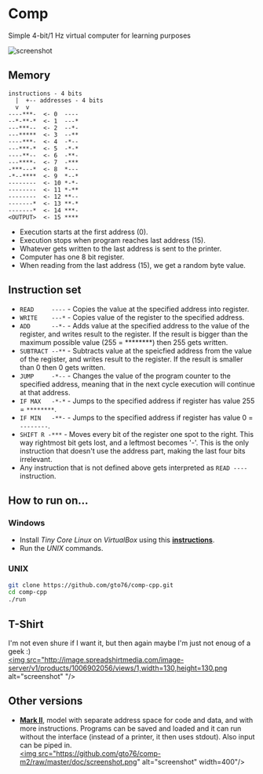 Comp
====

Simple 4-bit/1 Hz virtual computer for learning purposes

![screenshot](doc/screenshot.png)

Memory
------
```
instructions - 4 bits
  |  +-- addresses - 4 bits
  v  v
----***-  <- 0  ----
--*-**-*  <- 1  ---*
---***--  <- 2  --*-
---*****  <- 3  --**
----***-  <- 4  -*--
---***-*  <- 5  -*-*
----**--  <- 6  -**-
---****-  <- 7  -***
-***---*  <- 8  *---
-*--****  <- 9  *--*
--------  <- 10 *-*-
--------  <- 11 *-**
--------  <- 12 **--
-------*  <- 13 **-*
-------*  <- 14 ***-
<OUTPUT>  <- 15 ****
```

* Execution starts at the first address (0). 
* Execution stops when program reaches last address (15).
* Whatever gets written to the last address is sent to the printer.
* Computer has one 8 bit register.
* When reading from the last address (15), we get a random byte value.

Instruction set
---------------

* `READ     ----` - Copies the value at the specified address into register.  
* `WRITE    ---*` - Copies value of the register to the specified address.  
* `ADD      --*-` - Adds value at the specified address to the value of the register, and writes result to the register. If the result is bigger than the maximum possible value (255 = ********) then 255 gets written.  
* `SUBTRACT --**` - Subtracts value at the speicfied address from the value of the register, and writes result to the register. If the result is smaller than 0 then 0 gets written.  
* `JUMP     -*--`  - Changes the value of the program counter to the specified address, meaning that in the next cycle execution will continue at that address.  
* `IF MAX   -*-*` - Jumps to the specified address if register has value 255 = `********`. 
* `IF MIN   -**-` - Jumps to the specified address if register has value 0 = `--------`. 
* `SHIFT R -***` - Moves every bit of the register one spot to the right. This way rightmost bit gets lost, and a leftmost becomes '*-*'. This is the only instruction that doesn't use the address part, making the last four bits irrelevant.  
* Any instruction that is not defined above gets interpreted as `READ ----` instruction.

How to run on…
--------------

### Windows

* Install *Tiny Core Linux* on *VirtualBox* using this [**instructions**](https://github.com/gto76/my-linux-setup/tree/gh-pages/conf-files/tiny-core-linux).
* Run the *UNIX* commands.

### UNIX
```bash
git clone https://github.com/gto76/comp-cpp.git
cd comp-cpp
./run
```

T-Shirt
-------
I'm not even shure if I want it, but then again maybe I'm just
not enoug of a geek :)  
 <a href="http://www.spreadshirt.com/comp-C3376A102694377#/detail/102694377"> <img src="http://image.spreadshirtmedia.com/image-server/v1/products/1006902056/views/1,width=130,height=130.png alt="screenshot" "/></a>

Other versions
--------------
* [**Mark II**](https://github.com/gto76/comp-m2), model with separate address space for code and data, and with more instructions. Programs can be saved and loaded and it can run without the interface (instead of a printer, it then uses stdout). Also input can be piped in.  
 <a href="https://github.com/gto76/comp-m2/"> <img src="https://github.com/gto76/comp-m2/raw/master/doc/screenshot.png" alt="screenshot" width=400"/></a>




